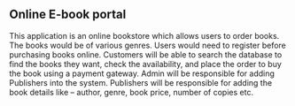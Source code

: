 ## Online E-book portal 

This application is an online bookstore which allows users to order books. The books would be of various genres. Users would need to register before purchasing books online. 
Customers will be able to search the database to find the books they want, check the availability, and place the order to buy the book using a payment gateway.
Admin will be responsible for adding Publishers into the system.
Publishers will be responsible for adding the book details like – author, genre, book price, number of copies etc.
